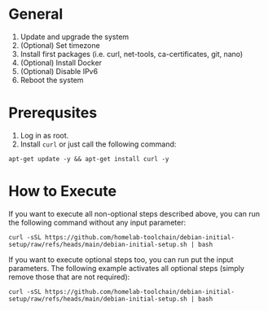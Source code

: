 # General

1. Update and upgrade the system
2. (Optional) Set timezone
3. Install first packages (i.e. curl, net-tools, ca-certificates, git, nano)
4. (Optional) Install Docker 
5. (Optional) Disable IPv6
6. Reboot the system

# Prerequsites
1. Log in as root.
2. Install `curl` or just call the following command:
```
apt-get update -y && apt-get install curl -y
```

# How to Execute
If you want to execute all non-optional steps described above, you can run the following command without any input parameter:
```
curl -sSL https://github.com/homelab-toolchain/debian-initial-setup/raw/refs/heads/main/debian-initial-setup.sh | bash
```

If you want to execute optional steps too, you can run put the input parameters. 
The following example activates all optional steps (simply remove those that are not required):
```
curl -sSL https://github.com/homelab-toolchain/debian-initial-setup/raw/refs/heads/main/debian-initial-setup.sh | bash
```